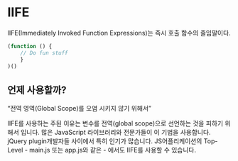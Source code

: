 # IIFE

IIFE(Immediately Invoked Function Expressions)는 즉시 호출 함수의 줄임말이다.

```javascript
(function () {
    // Do fun stuff
    }
)()
```

## 언제 사용할까?
<q>전역 영역(Global Scope)를 오염 시키지 않기 위해서</q>

IIFE를 사용하는 주된 이유는 변수를 전역(global scope)으로 선언하는 것을 피하기 위해서 입니다.
많은 JavaScript 라이브러리와 전문가들이 이 기법을 사용합니다. jQuery plugin개발자들 사이에서 특히 인기가 많습니다.
JS어플리케이션의 Top-Level - main.js 또는 app.js와 같은 - 에서도 IIFE를 사용할 수 있습니다. 